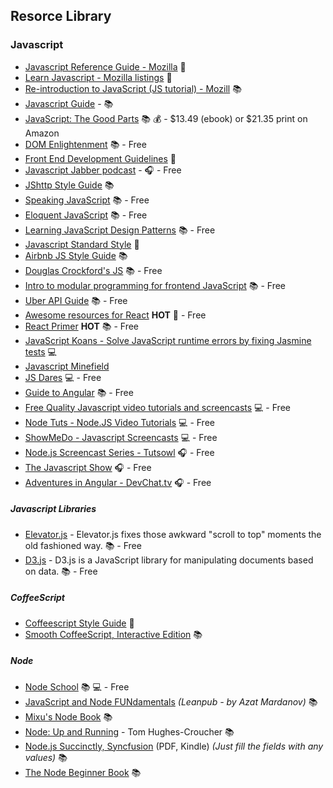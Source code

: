 ## Resorce Library

### Javascript

* [Javascript Reference Guide - Mozilla](https://developer.mozilla.org/en-US/docs/Web/JavaScript/Reference) :page_facing_up:
* [Learn Javascript - Mozilla listings](https://developer.mozilla.org/en-US/Learn/JavaScript) :page_facing_up:
* [Re-introduction to JavaScript (JS tutorial) - Mozill](https://developer.mozilla.org/en-US/docs/Web/JavaScript/A_re-introduction_to_JavaScript) :books:
* [Javascript Guide](https://github.com/ExactTarget/javascript/blob/master/README.md) -  :books: 
* [JavaScript: The Good Parts](http://www.amazon.com/JavaScript-Good-Parts-Douglas-Crockford/dp/0596517742) :books: :moneybag: - $13.49 (ebook) or $21.35 print on Amazon
* [DOM Enlightenment](http://domenlightenment.com/) :books: - Free
* [Front End Development Guidelines](http://taitems.github.io/Front-End-Development-Guidelines/) :page_facing_up: 
* [Javascript Jabber podcast](http://devchat.tv/js-jabber/) - :headphones: - Free
* [JShttp Style Guide](https://github.com/jshttp/style-guide) :books: 
* [Speaking JavaScript](http://speakingjs.com/) :books: - Free
* [Eloquent JavaScript](http://eloquentjavascript.net/) :books: - Free
* [Learning JavaScript Design Patterns](http://addyosmani.com/resources/essentialjsdesignpatterns/book/) :books: - Free
* [Javascript Standard Style](https://github.com/feross/standard/blob/master/README.md) :page_facing_up:
* [Airbnb JS Style Guide](https://github.com/airbnb/javascript) :books:
* [Douglas Crockford's JS](http://javascript.crockford.com/) :books: - Free
* [Intro to modular programming for frontend JavaScript](https://github.com/Jam3/jam3-lesson-module-basics) :books: - Free
* [Uber API Guide](https://github.com/Thinkful/guide-uber-api) :books:  - Free
* [Awesome resources for React](https://github.com/enaqx/awesome-react) **HOT** :page_facing_up:  - Free
* [React Primer](https://github.com/mikechau/react-primer-draft) **HOT** :books:  - Free
* [JavaScript Koans - Solve JavaScript runtime errors by fixing Jasmine tests](https://github.com/mrdavidlaing/javascript-koans) :computer: 
* [Javascript Minefield](http://www.walkercoderanger.com/blog/2014/02/javascript-minefield/)
* [JS Dares](http://jsdares.com/) :computer: - Free 
* [Guide to Angular](https://github.com/Thinkful/guide-intro-to-angular) :books:  - Free
* [Free Quality Javascript video tutorials and screencasts](http://screencasts.org/topics/javascript) :computer: - Free
* [Node Tuts - Node.JS Video Tutorials](http://nodetuts.com) :computer: - Free
* [ShowMeDo - Javascript Screencasts](http://showmedo.com/videotutorials/javascript) :computer: - Free
* [Node.js Screencast Series - Tutsowl](http://www.tutsowl.com/) :headphones: - Free
* [The Javascript Show](http://javascriptshow.com/) :headphones: - Free
* [Adventures in Angular - DevChat.tv](http://devchat.tv/adventures-in-angular/) :headphones: - Free


##### Javascript Libraries
* [Elevator.js](http://tholman.com/elevator.js/) - Elevator.js fixes those awkward "scroll to top" moments the old fashioned way. :books:  - Free
* [D3.js](http://d3js.org/) - D3.js is a JavaScript library for manipulating documents based on data. :books:  - Free


##### CoffeeScript
* [Coffeescript Style Guide](https://github.com/polarmobile/coffeescript-style-guide/blob/master/README.md) :page_facing_up:
* [Smooth CoffeeScript, Interactive Edition](http://autotelicum.github.io/Smooth-CoffeeScript/interactive/interactive-coffeescript.html) :books:

##### Node
* [Node School](http://nodeschool.io/) :books: :computer: - Free
* [JavaScript and Node FUNdamentals](https://leanpub.com/jsfun/read) *(Leanpub - by Azat Mardanov)* :books:
* [Mixu's Node Book](http://book.mixu.net/node/) :books:
* [Node: Up and Running](http://chimera.labs.oreilly.com/books/1234000001808/index.html) - Tom Hughes-Croucher :books:
* [Node.js Succinctly, Syncfusion](http://www.syncfusion.com/resources/techportal/ebooks/nodejs) (PDF, Kindle) *(Just fill the fields with any values)* :books:
* [The Node Beginner Book](http://nodebeginner.org/) :books: